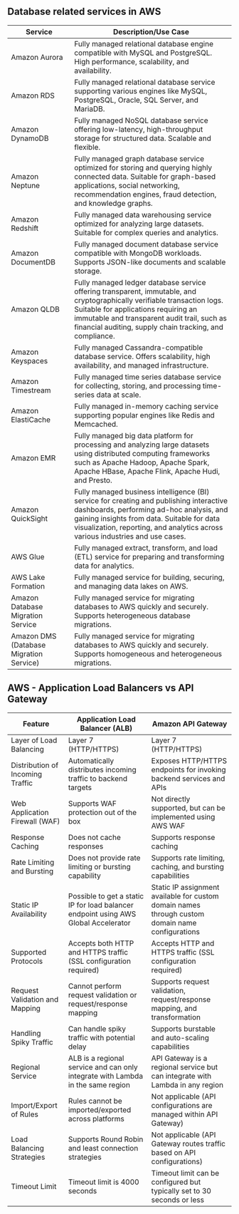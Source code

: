 ## Database related services in AWS 

| Service                                 | Description/Use Case                                                                                                                                                                                                                                                       |
|-----------------------------------------|----------------------------------------------------------------------------------------------------------------------------------------------------------------------------------------------------------------------------------------------------------------------------|
| Amazon Aurora                           | Fully managed relational database engine compatible with MySQL and PostgreSQL. High performance, scalability, and availability.                                                                                                                                            |
| Amazon RDS                              | Fully managed relational database service supporting various engines like MySQL, PostgreSQL, Oracle, SQL Server, and MariaDB.                                                                                                                                              |
| Amazon DynamoDB                         | Fully managed NoSQL database service offering low-latency, high-throughput storage for structured data. Scalable and flexible.                                                                                                                                             |
| Amazon Neptune                          | Fully managed graph database service optimized for storing and querying highly connected data. Suitable for graph-based applications, social networking, recommendation engines, fraud detection, and knowledge graphs.                                                    |
| Amazon Redshift                         | Fully managed data warehousing service optimized for analyzing large datasets. Suitable for complex queries and analytics.                                                                                                                                                 |
| Amazon DocumentDB                       | Fully managed document database service compatible with MongoDB workloads. Supports JSON-like documents and scalable storage.                                                                                                                                              |
| Amazon QLDB                             | Fully managed ledger database service offering transparent, immutable, and cryptographically verifiable transaction logs. Suitable for applications requiring an immutable and transparent audit trail, such as financial auditing, supply chain tracking, and compliance. |
| Amazon Keyspaces                        | Fully managed Cassandra-compatible database service. Offers scalability, high availability, and managed infrastructure.                                                                                                                                                    |
| Amazon Timestream                       | Fully managed time series database service for collecting, storing, and processing time-series data at scale.                                                                                                                                                              |
| Amazon ElastiCache                      | Fully managed in-memory caching service supporting popular engines like Redis and Memcached.                                                                                                                                                                               |
| Amazon EMR                              | Fully managed big data platform for processing and analyzing large datasets using distributed computing frameworks such as Apache Hadoop, Apache Spark, Apache HBase, Apache Flink, Apache Hudi, and Presto.                                                               |
| Amazon QuickSight                       | Fully managed business intelligence (BI) service for creating and publishing interactive dashboards, performing ad-hoc analysis, and gaining insights from data. Suitable for data visualization, reporting, and analytics across various industries and use cases.        |
| AWS Glue                                | Fully managed extract, transform, and load (ETL) service for preparing and transforming data for analytics.                                                                                                                                                                |
| AWS Lake Formation                      | Fully managed service for building, securing, and managing data lakes on AWS.                                                                                                                                                                                              |
| Amazon Database Migration Service       | Fully managed service for migrating databases to AWS quickly and securely. Supports heterogeneous database migrations.                                                                                                                                                     |
| Amazon DMS (Database Migration Service) | Fully managed service for migrating databases to AWS quickly and securely. Supports homogeneous and heterogeneous migrations.                                                                                                                                              |



## AWS - Application Load Balancers vs API Gateway

| Feature                          | Application Load Balancer (ALB)                                                     | Amazon API Gateway                                                                               |
|----------------------------------|-------------------------------------------------------------------------------------|--------------------------------------------------------------------------------------------------|
| Layer of Load Balancing          | Layer 7 (HTTP/HTTPS)                                                                | Layer 7 (HTTP/HTTPS)                                                                             |
| Distribution of Incoming Traffic | Automatically distributes incoming traffic to backend targets                       | Exposes HTTP/HTTPS endpoints for invoking backend services and APIs                              |
| Web Application Firewall (WAF)   | Supports WAF protection out of the box                                              | Not directly supported, but can be implemented using AWS WAF                                     |
| Response Caching                 | Does not cache responses                                                            | Supports response caching                                                                        |
| Rate Limiting and Bursting       | Does not provide rate limiting or bursting capability                               | Supports rate limiting, caching, and bursting capabilities                                       |
| Static IP Availability           | Possible to get a static IP for load balancer endpoint using AWS Global Accelerator | Static IP assignment available for custom domain names through custom domain name configurations |
| Supported Protocols              | Accepts both HTTP and HTTPS traffic (SSL configuration required)                    | Accepts HTTP and HTTPS traffic (SSL configuration required)                                      |
| Request Validation and Mapping   | Cannot perform request validation or request/response mapping                       | Supports request validation, request/response mapping, and transformation                        |
| Handling Spiky Traffic           | Can handle spiky traffic with potential delay                                       | Supports burstable and auto-scaling capabilities                                                 |
| Regional Service                 | ALB is a regional service and can only integrate with Lambda in the same region     | API Gateway is a regional service but can integrate with Lambda in any region                    |
| Import/Export of Rules           | Rules cannot be imported/exported across platforms                                  | Not applicable (API configurations are managed within API Gateway)                               |
| Load Balancing Strategies        | Supports Round Robin and least connection strategies                                | Not applicable (API Gateway routes traffic based on API configurations)                          |
| Timeout Limit                    | Timeout limit is 4000 seconds                                                       | Timeout limit can be configured but typically set to 30 seconds or less                          |
